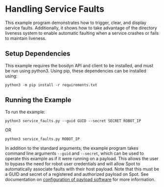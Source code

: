 <!--
Copyright (c) 2022 Boston Dynamics, Inc.  All rights reserved.

Downloading, reproducing, distributing or otherwise using the SDK Software
is subject to the terms and conditions of the Boston Dynamics Software
Development Kit License (20191101-BDSDK-SL).
-->

# Handling Service Faults

This example program demonstrates how to trigger, clear, and display service faults. Additionally, it shows how to take advantage of the directory liveness
system to enable automatic faulting when a service crashes or fails to maintain liveness.

## Setup Dependencies
This example requires the bosdyn API and client to be installed, and must be run using python3. Using pip, these dependencies can be installed using:

```
python3 -m pip install -r requirements.txt
```

## Running the Example
To run the example:
```
python3 service_faults.py --guid GUID --secret SECRET ROBOT_IP
```
OR
```
python3 service_faults.py ROBOT_IP 

```

In addition to the standard arguments, the example program takes command line arguments `--guid` and `--secret`, which can be used to operate this example as if it were running on a payload. This allows the user to bypass the need for robot user credentials and will allow Spot to automatically associate faults with their host payload. Note that this must be a GUID and secret of a registered and authorized payload on Spot. See documentation on [configuration of payload software](../../../docs/payload/configuring_payload_software.md#Configuring-and-authorizing-payloads) for more information.
